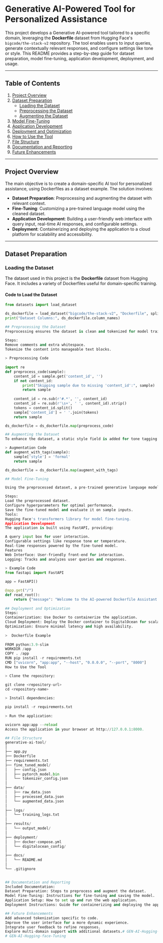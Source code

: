 # Generative AI-Powered Tool for Personalized Assistance  

This project develops a Generative AI-powered tool tailored to a specific domain, leveraging the **Dockerfile** dataset from Hugging Face's `bigcode/the-stack-v2` repository. The tool enables users to input queries, generate contextually relevant responses, and configure settings like tone or style. This README provides a step-by-step guide for dataset preparation, model fine-tuning, application development, deployment, and usage.

---

## Table of Contents  

1. [Project Overview](#project-overview)  
2. [Dataset Preparation](#dataset-preparation)  
   - [Loading the Dataset](#loading-the-dataset)  
   - [Preprocessing the Dataset](#preprocessing-the-dataset)  
   - [Augmenting the Dataset](#augmenting-the-dataset)  
3. [Model Fine-Tuning](#model-fine-tuning)  
4. [Application Development](#application-development)  
5. [Deployment and Optimization](#deployment-and-optimization)  
6. [How to Use the Tool](#how-to-use-the-tool)  
7. [File Structure](#file-structure)  
8. [Documentation and Reporting](#documentation-and-reporting)  
9. [Future Enhancements](#future-enhancements)  

---

## Project Overview  

The main objective is to create a domain-specific AI tool for personalized assistance, using Dockerfiles as a dataset example. The solution involves:  

- **Dataset Preparation**: Preprocessing and augmenting the dataset with relevant context.  
- **Fine-Tuning**: Customizing a pre-trained language model using the cleaned dataset.  
- **Application Development**: Building a user-friendly web interface with query input, real-time AI responses, and configurable settings.  
- **Deployment**: Containerizing and deploying the application to a cloud platform for scalability and accessibility.  

---

## Dataset Preparation  

### Loading the Dataset  

The dataset used in this project is the **Dockerfile** dataset from Hugging Face. It includes a variety of Dockerfiles useful for domain-specific training.  

#### Code to Load the Dataset  

```python
from datasets import load_dataset

ds_dockerfile = load_dataset("bigcode/the-stack-v2", "Dockerfile", split="train")
print("Dataset Columns:", ds_dockerfile.column_names)

## Preprocessing the Dataset
Preprocessing ensures the dataset is clean and tokenized for model training. The focus is on the content_id column, which contains the Dockerfile data.

Steps:
Remove comments and extra whitespace.
Tokenize the content into manageable text blocks.
    
> Preprocessing Code
    
import re
def preprocess_code(sample):
    content_id = sample.get('content_id', '')
    if not content_id:
        print("Skipping sample due to missing 'content_id':", sample)
        return sample
    
    content_id = re.sub(r'#.*', '', content_id)
    content_id = re.sub(r'\s+', ' ', content_id).strip()
    tokens = content_id.split()
    sample['content_id'] = ' '.join(tokens)
    return sample

ds_dockerfile = ds_dockerfile.map(preprocess_code)

## Augmenting the Dataset
To enhance the dataset, a static style field is added for tone tagging (e.g., formal or casual).

> Augmentation Code
def augment_with_tags(sample):
    sample['style'] = 'formal'
    return sample

ds_dockerfile = ds_dockerfile.map(augment_with_tags)

## Model Fine-Tuning

Using the preprocessed dataset, a pre-trained generative language model (e.g., GPT or T5) is fine-tuned.

Steps:
Load the preprocessed dataset.
Configure hyperparameters for optimal performance.
Save the fine-tuned model and evaluate it on sample inputs.
Tools:
Hugging Face's transformers library for model fine-tuning.
Application Development
The application is built using FastAPI, providing:

A query input box for user interaction.
Configurable settings like response tone or temperature.
Real-time responses powered by the fine-tuned model.
Features
Web Interface: User-friendly front-end for interaction.
Logging: Tracks and analyzes user queries and responses.
    
> Example Code
from fastapi import FastAPI

app = FastAPI()

@app.get("/")
def read_root():
    return {"message": "Welcome to the AI-powered Dockerfile Assistant!"}
    
## Deployment and Optimization
Steps:
Containerization: Use Docker to containerize the application.
Cloud Deployment: Deploy the Docker container to DigitalOcean for scalability.
Optimization: Ensure minimal latency and high availability.
    
>  Dockerfile Example
    
FROM python:3.9-slim
WORKDIR /app
COPY . /app
RUN pip install -r requirements.txt
CMD ["uvicorn", "app:app", "--host", "0.0.0.0", "--port", "8000"]
How to Use the Tool

> Clone the repository:

git clone <repository-url>
cd <repository-name>
    
> Install dependencies:

pip install -r requirements.txt
    
> Run the application:

uvicorn app:app --reload
Access the application in your browser at http://127.0.0.1:8000.

## File Structure
generative-ai-tool/
│
├── app.py
├── Dockerfile
├── requirements.txt
├── fine_tuned_model/
│   ├── config.json
│   ├── pytorch_model.bin
│   └── tokenizer_config.json
│
├── data/
│   ├── raw_data.json
│   ├── processed_data.json
│   └── augmented_data.json
│
├── logs/
│   └── training_logs.txt
│
├── results/
│   └── output_model/
│
├── deployment/
│   ├── docker-compose.yml
│   └── digitalocean_config/
│
├── docs/
│   └── README.md
│
└── .gitignore

    
## Documentation and Reporting
Included Documentation:
Dataset Preparation: Steps to preprocess and augment the dataset.
Model Fine-Tuning: Instructions for fine-tuning and saving the model.
Application Setup: How to set up and run the web application.
Deployment Instructions: Guide for containerizing and deploying the app.

## Future Enhancements
Add advanced tokenization specific to code.
Improve the user interface for a more dynamic experience.
Integrate user feedback to refine responses.
Explore multi-domain support with additional datasets.# GEN-AI-Hugging-face-Tuning
# GEN-AI-Hugging-face-Tuning
